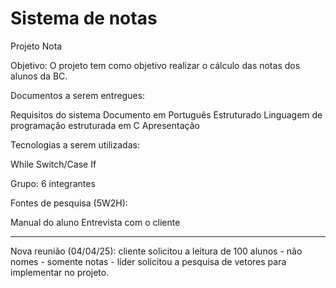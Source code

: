 # Sistema de notas

 Projeto Nota

Objetivo: O projeto tem como objetivo realizar o cálculo das notas dos alunos da BC.

Documentos a serem entregues:

Requisitos do sistema
Documento em Português Estruturado
Linguagem de programação estruturada em C
Apresentação

Tecnologias a serem utilizadas:

While
Switch/Case
If

Grupo: 6 integrantes

Fontes de pesquisa (5W2H):

Manual do aluno
Entrevista com o cliente

<hr>

Nova reunião (04/04/25): cliente solicitou a leitura de 100 alunos - não nomes - somente notas - líder solicitou a pesquisa de vetores para implementar no projeto.  
